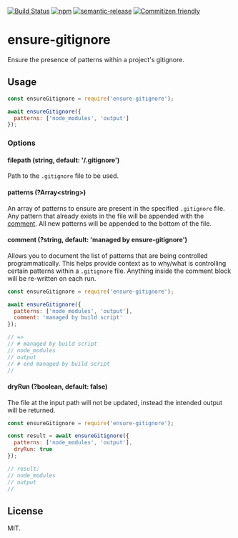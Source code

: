 [![Build Status](https://img.shields.io/travis/seek-oss/ensure-gitignore/master.svg?style=flat-square)](http://travis-ci.org/seek-oss/ensure-gitignore) [![npm](https://img.shields.io/npm/v/ensure-gitignore.svg?style=flat-square)](https://www.npmjs.com/package/ensure-gitignore) [![semantic-release](https://img.shields.io/badge/%20%20%F0%9F%93%A6%F0%9F%9A%80-semantic--release-e10079.svg?style=flat-square)](https://github.com/semantic-release/semantic-release) [![Commitizen friendly](https://img.shields.io/badge/commitizen-friendly-brightgreen.svg?style=flat-square)](http://commitizen.github.io/cz-cli/)

# ensure-gitignore

Ensure the presence of patterns within a project's gitignore.

## Usage

```js
const ensureGitignore = require('ensure-gitignore');

await ensureGitignore({
  patterns: ['node_modules', 'output']
});
```

### Options

#### filepath (string, default: '<cwd>/.gitignore')

Path to the `.gitignore` file to be used.

#### patterns (?Array\<string>)

An array of patterns to ensure are present in the specified `.gitignore` file. Any pattern that already exists in the file will be appended with the [comment](#comment). All new patterns will be appended to the bottom of the file.

<a id="comment">

#### comment (?string, default: 'managed by ensure-gitignore')

Allows you to document the list of patterns that are being controlled programmatically. This helps provide context as to why/what is controlling certain patterns within a `.gitignore` file. Anything inside the comment block will be re-written on each run.

```js
const ensureGitignore = require('ensure-gitignore');

await ensureGitignore({
  patterns: ['node_modules', 'output'],
  comment: 'managed by build script'
});

// =>
// # managed by build script
// node_modules
// output
// # end managed by build script
//
```

#### dryRun (?boolean, default: false)

The file at the input path will not be updated, instead the intended output will be returned.

```js
const ensureGitignore = require('ensure-gitignore');

const result = await ensureGitignore({
  patterns: ['node_modules', 'output'],
  dryRun: true
});

// result:
// node_modules
// output
//
```

## License

MIT.
